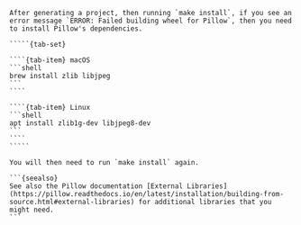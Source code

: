 ``````{note}
After generating a project, then running `make install`, if you see an error message `ERROR: Failed building wheel for Pillow`, then you need to install Pillow's dependencies.

`````{tab-set}

````{tab-item} macOS
```shell
brew install zlib libjpeg
```
````

````{tab-item} Linux
```shell
apt install zlib1g-dev libjpeg8-dev
```
````
`````

You will then need to run `make install` again.

```{seealso}
See also the Pillow documentation [External Libraries](https://pillow.readthedocs.io/en/latest/installation/building-from-source.html#external-libraries) for additional libraries that you might need.
```
``````
